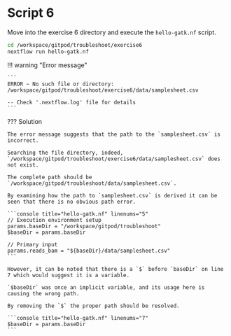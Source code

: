 # Script 6

Move into the exercise 6 directory and execute the `hello-gatk.nf` script.

```bash
cd /workspace/gitpod/troubleshoot/exercise6
nextflow run hello-gatk.nf
```

!!! warning "Error message"

    ```
    ERROR ~ No such file or directory: /workspace/gitpod/troubleshoot/exercise6/data/samplesheet.csv

    -- Check '.nextflow.log' file for details
    ```

??? Solution

    The error message suggests that the path to the `samplesheet.csv` is incorrect.

    Searching the file directory, indeed, `/workspace/gitpod/troubleshoot/exercise6/data/samplesheet.csv` does not exist.

    The complete path should be `/workspace/gitpod/troubleshoot/data/samplesheet.csv`.

    By examining how the path to `samplesheet.csv` is derived it can be seen that there is no obvious path error.

    ```console title="hello-gatk.nf" linenums="5"
    // Execution environment setup
    params.baseDir = "/workspace/gitpod/troubleshoot"
    $baseDir = params.baseDir

    // Primary input
    params.reads_bam = "${baseDir}/data/samplesheet.csv"
    ```

    However, it can be noted that there is a `$` before `baseDir` on line 7 which would suggest it is a variable.

    `$baseDir` was once an implicit variable, and its usage here is causing the wrong path.

    By removing the `$` the proper path should be resolved.

    ```console title="hello-gatk.nf" linenums="7"
    $baseDir = params.baseDir
    ```
